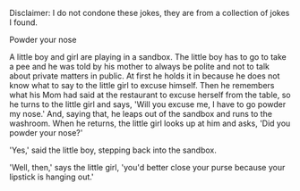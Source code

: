 Disclaimer: I do not condone these jokes, they are from a collection of jokes I found.

Powder your nose

A little boy and girl are playing in a sandbox. The little boy has to go to take a pee and he was told by his mother to always be polite and not to talk about private matters in public.
At first he holds it in because he does not know what to say to the little girl to excuse himself. Then he remembers what his Mom had said at the restaurant to excuse herself from the table, so he turns to the little girl and says, 'Will you excuse me, I have to go powder my nose.' And, saying that, he leaps out of the sandbox and runs to the washroom. 
When he returns, the little girl looks up at him and asks, 'Did you powder your nose?' 

'Yes,' said the little boy, stepping back into the sandbox. 

'Well, then,' says the little girl, 'you'd better close your purse because your lipstick is hanging out.'

